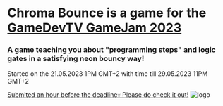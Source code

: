 # Chroma Bounce is a game for the [GameDevTV GameJam 2023](https://itch.io/jam/gamedevtv-jam-2023)
### A game teaching you about "programming steps" and logic gates in a satisfying neon bouncy way!
Started on the 21.05.2023 1PM GMT+2 with time till 29.05.2023 11PM GMT+2

[Submited an hour before the deadline💀 Please do check it out!](https://hypergamesdev.itch.io/chroma-bounce)
![logo](https://raw.githubusercontent.com/HyperGamesDev/ChromaBounce/master/Chroma%20Bounce/Assets/_Project/Sprites/logo.png)